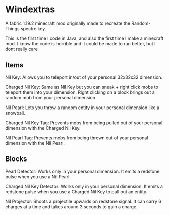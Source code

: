 # Windextras 

A fabric 1.19.2 minecraft mod originally made to recreate the Random-Things spectre key.

This is the first time I code in Java, and also the first time I make a minecraft mod. I know the code is horrible and it could be made to run better, but I dont really care

## Items
Nil Key: Allows you to teleport in/out of your personal 32x32x32 dimension.

Charged Nil Key: Same as Nil Key but you can sneak + right click mobs to teleport them into your dimension. Right clicking on a block brings out a random mob from your personal dimension.

Nil Pearl: Lets you throw a random entity in your personal dimension like a snowball.

Charged Nil Key Tag: Prevents mobs from being pulled out of your personal dimension with the Charged Nil Key.

Nil Pearl Tag: Prevents mobs from being thrown out of your personal dimension with the Nil Pearl.

## Blocks

Pearl Detector: Works only in your personal dimension. It emits a redstone pulse when you use a Nil Pearl.

Charged Nil Key Detector: Works only in your personal dimension. It emits a redstone pulse when you use a Charged Nil Key to pull out an entity.

Nil Projector: Shoots a projectile upwards on redstone signal. It can carry 6 charges at a time and takes around 3 seconds to gain a charge.
